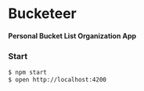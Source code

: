 # Bucketeer  

#### Personal Bucket List Organization App  

### Start
```bash
$ npm start
$ open http://localhost:4200
```  
